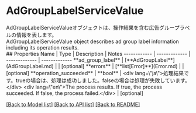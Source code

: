 # AdGroupLabelServiceValue

<div lang=\"ja\">AdGroupLabelServiceValueオブジェクトは、操作結果を含む広告グループラベルの情報を表します。</div> <div lang=\"en\">AdGroupLabelServiceValue object describes ad group label information including its operation results.</div> 
## Properties
Name | Type | Description | Notes
------------ | ------------- | ------------- | -------------
**ad_group_label** | [**AdGroupLabel**](AdGroupLabel.md) |  | [optional] 
**errors** | [**list[Error]**](Error.md) |  | [optional] 
**operation_succeeded** | **bool** | &lt;div lang&#x3D;\&quot;ja\&quot;&gt;処理結果です。trueの場合は、処理は成功しました。falseの場合は処理が失敗しています。&lt;/div&gt; &lt;div lang&#x3D;\&quot;en\&quot;&gt;The process results. If true, the process succeeded. If false, the process failed.&lt;/div&gt;  | [optional] 

[[Back to Model list]](../README.md#documentation-for-models) [[Back to API list]](../README.md#documentation-for-api-endpoints) [[Back to README]](../README.md)


